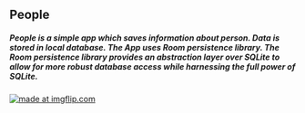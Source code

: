 ## People

##### People is a simple app which saves information about person. Data is stored in local database. The App uses Room persistence library. The Room persistence library provides an abstraction layer over SQLite to allow for more robust database access while harnessing the full power of SQLite.

<a href="https://imgflip.com/gif/2myjnq"><img src="https://i.imgflip.com/2myjnq.gif" title="made at imgflip.com"/></a>
